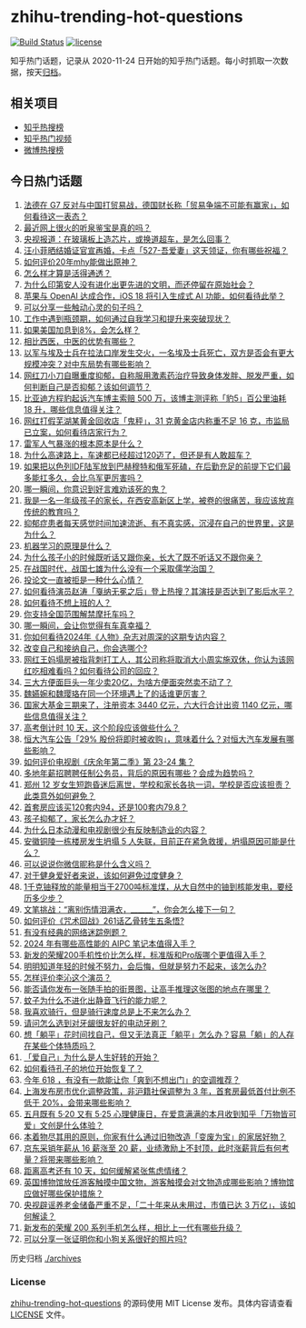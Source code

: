 # zhihu-trending-hot-questions

[![Build Status](https://github.com/justjavac/zhihu-trending-hot-questions/workflows/ci/badge.svg?branch=master)](https://github.com/justjavac/zhihu-trending-hot-questions/actions)
[![license](https://img.shields.io/github/license/justjavac/zhihu-trending-hot-questions)](https://github.com/justjavac/zhihu-trending-hot-questions/blob/master/LICENSE)

知乎热门话题，记录从 2020-11-24
日开始的知乎热门话题。每小时抓取一次数据，按天[归档](./archives)。

## 相关项目

- [知乎热搜榜](https://github.com/justjavac/zhihu-trending-top-search)
- [知乎热门视频](https://github.com/justjavac/zhihu-trending-hot-video)
- [微博热搜榜](https://github.com/justjavac/weibo-trending-hot-search)

## 今日热门话题

<!-- BEGIN -->
<!-- 最后更新时间 Tue May 28 2024 07:12:31 GMT+0800 (China Standard Time) -->

1. [法德在 G7 反对与中国打贸易战，德国财长称「贸易争端不可能有赢家」，如何看待这一表态？](https://www.zhihu.com/question/657298689)
1. [最近网上很火的听泉鉴宝是真的吗？](https://www.zhihu.com/question/639476561)
1. [央视报道：在玻璃板上造芯片，或换道超车，是怎么回事？](https://www.zhihu.com/question/654523990)
1. [汪小菲晒结婚证官宣再婚，卡点「527-吾爱妻」这天领证，你有哪些祝福？](https://www.zhihu.com/question/657316632)
1. [如何评价20年mhy能做出原神？](https://www.zhihu.com/question/657215711)
1. [怎么样才算是活得通透？](https://www.zhihu.com/question/475181801)
1. [为什么印第安人没有进化出更先进的文明，而还停留在原始社会？](https://www.zhihu.com/question/24246919)
1. [苹果与 OpenAI 达成合作，iOS 18 将引入生成式 AI 功能，如何看待此举？](https://www.zhihu.com/question/657311125)
1. [可以分享一些触动心灵的句子吗？](https://www.zhihu.com/question/657212756)
1. [工作中遇到瓶颈期，如何通过自我学习和提升来突破现状？](https://www.zhihu.com/question/651600405)
1. [如果美国加息到8%，会怎么样？](https://www.zhihu.com/question/654612346)
1. [相比西医，中医的优势有哪些？](https://www.zhihu.com/question/656922447)
1. [以军与埃及士兵在拉法口岸发生交火，一名埃及士兵死亡，双方是否会有更大规模冲突？对中东局势有哪些影响？](https://www.zhihu.com/question/657364933)
1. [网红刀小刀自曝重度抑郁，自称服用激素药治疗导致身体发胖、脱发严重，如何判断自己是否抑郁？该如何调节？](https://www.zhihu.com/question/657300087)
1. [比亚迪方程豹起诉汽车博主索赔 500 万，该博主测评称「豹5」百公里油耗 18 升，哪些信息值得关注？](https://www.zhihu.com/question/657119552)
1. [网红打假芜湖某黄金回收店「鬼秤」，31 克黄金店内称重不足 16 克，市监局已立案，如何看待店家行为？](https://www.zhihu.com/question/657222814)
1. [雷军人气暴涨的根本原本是什么？](https://www.zhihu.com/question/654156953)
1. [为什么高速路上，车速都已经超过120迈了，但还是有人敢超车？](https://www.zhihu.com/question/656750858)
1. [如果把以色列IDF陆军放到巴赫穆特和俄军死磕，在后勤充足的前提下它们最多能扛多久，会比乌军更厉害吗？](https://www.zhihu.com/question/657268323)
1. [哪一瞬间，你意识到好言难劝该死的鬼？](https://www.zhihu.com/question/652415549)
1. [我是一名一年级孩子的家长，在西安高新区上学，被卷的很痛苦，我应该放弃传统的教育吗？](https://www.zhihu.com/question/653332464)
1. [抑郁症患者每天感觉时间加速流逝、有不真实感，沉浸在自己的世界里，这是为什么？](https://www.zhihu.com/question/656784144)
1. [机器学习的原理是什么？](https://www.zhihu.com/question/386425879)
1. [为什么孩子小的时候既听话又跟你亲，长大了既不听话又不跟你亲？](https://www.zhihu.com/question/657143728)
1. [在战国时代，战国七雄为什么没有一个采取儒学治国？](https://www.zhihu.com/question/657160091)
1. [投论文一直被拒是一种什么心情？](https://www.zhihu.com/question/573163458)
1. [如何看待演员赵涛「戛纳无冕之后」登上热搜？其演技是否达到了影后水平？](https://www.zhihu.com/question/657236350)
1. [如何看待不想上班的人？](https://www.zhihu.com/question/493352396)
1. [你支持全国范围解禁摩托车吗？](https://www.zhihu.com/question/657109253)
1. [哪一瞬间，会让你觉得有车真幸福？](https://www.zhihu.com/question/656635682)
1. [你如何看待2024年《人物》杂志对周深的这期专访内容？](https://www.zhihu.com/question/657137599)
1. [改变自己和接纳自己，你会选哪个?](https://www.zhihu.com/question/653440505)
1. [网红王妈塌房被指背刺打工人，其公司称将取消大小周实施双休，你认为该网红吃相难看吗？如何看待公司的回应？](https://www.zhihu.com/question/657306912)
1. [三大方便面巨头一年少卖20亿，为啥方便面突然卖不动了？](https://www.zhihu.com/question/657212491)
1. [魏嬿婉和魏璎珞在同一个环境遇上了的话谁更厉害？](https://www.zhihu.com/question/393224778)
1. [国家大基金三期来了，注册资本 3440 亿元，六大行合计出资 1140 亿元，哪些信息值得关注？](https://www.zhihu.com/question/657336632)
1. [高考倒计时 10 天，这个阶段应该做些什么？](https://www.zhihu.com/question/657318247)
1. [恒大汽车公告「29% 股份将即时被收购」，意味着什么？对恒大汽车发展有哪些影响？](https://www.zhihu.com/question/657251641)
1. [如何评价电视剧《庆余年第二季》第 23-24 集？](https://www.zhihu.com/question/657357738)
1. [多地年薪招聘聘任制公务员，背后的原因有哪些？会成为趋势吗？](https://www.zhihu.com/question/657213251)
1. [郑州 12 岁女生短跑昏迷后离世，学校和家长各执一词，学校是否应该担责？此类意外如何避免？](https://www.zhihu.com/question/657004114)
1. [首套房应该买120套内94，还是100套内79.8？](https://www.zhihu.com/question/654775394)
1. [孩子抑郁了，家长怎么办才好？](https://www.zhihu.com/question/650979214)
1. [为什么日本动漫和电视剧很少有反映制造业的内容？](https://www.zhihu.com/question/657063335)
1. [安徽铜陵一栋楼房发生坍塌 5 人失联，目前正在紧急救援，坍塌原因可能是什么？](https://www.zhihu.com/question/657335686)
1. [可以说说你微信昵称是什么含义吗？](https://www.zhihu.com/question/654809810)
1. [对于健身爱好者来说，该如何避免过度健身？](https://www.zhihu.com/question/656738422)
1. [1千克铀释放的能量相当于2700吨标准煤，从大自然中的铀到核能发电，要经历多少步？](https://www.zhihu.com/question/656593159)
1. [文笔挑战：“离别伤情泪满衣，______”，你会怎么接下一句？](https://www.zhihu.com/question/657276976)
1. [如何评价《咒术回战》261话乙骨转生五条悟?](https://www.zhihu.com/question/656907312)
1. [有没有经典的网络迷踪例题？](https://www.zhihu.com/question/657030185)
1. [2024 年有哪些高性能的 AIPC 笔记本值得入手？](https://www.zhihu.com/question/656603571)
1. [新发的荣耀200手机性价比怎么样，标准版和Pro版哪个更值得入手？](https://www.zhihu.com/question/657355034)
1. [明明知道年轻的时候不努力，会后悔，但就是努力不起来，该怎么办?](https://www.zhihu.com/question/654660683)
1. [怎样评价李沁这个演员？](https://www.zhihu.com/question/337512950)
1. [能否请你发布一张随手拍的街景图，让高手推理这张图的地点在哪里？](https://www.zhihu.com/question/657049860)
1. [蚊子为什么不进化出静音飞行的能力呢？](https://www.zhihu.com/question/656956593)
1. [我喜欢骑行，但是骑行速度总是上不来怎么办？](https://www.zhihu.com/question/656782360)
1. [请问怎么选到对牙龈很友好的电动牙刷？](https://www.zhihu.com/question/651829057)
1. [想「躺平」花时间找自己，但又无法真正「躺平」怎么办？容易「躺」的人存在某些个体特质吗？](https://www.zhihu.com/question/656699002)
1. [「爱自己」为什么是人生好转的开始？](https://www.zhihu.com/question/656389450)
1. [如何看待孔子的地位开始恢复了？](https://www.zhihu.com/question/655719618)
1. [今年 618 ，有没有一款能让你「爽到不想出门」的空调推荐？](https://www.zhihu.com/question/657305253)
1. [上海发布房市优化调整政策，非沪籍社保调整为 3 年，首套房最低首付比例不低于 20%，会带来哪些影响？](https://www.zhihu.com/question/657354774)
1. [五月既有 5·20 又有 5·25 心理健康日，在爱意满满的本月收到知乎「万物皆可爱」文创是什么体验？](https://www.zhihu.com/question/656592050)
1. [本着物尽其用的原则，你家有什么通过旧物改造「变废为宝」的家居好物？](https://www.zhihu.com/question/656591492)
1. [京东采销年薪从 16 薪涨至 20 薪，业绩激励上不封顶，此时涨薪背后有何考量？将带来哪些影响？](https://www.zhihu.com/question/657302101)
1. [距离高考还有 10 天，如何缓解紧张焦虑情绪？](https://www.zhihu.com/question/657173745)
1. [英国博物馆放任游客触摸中国文物，游客触摸会对文物造成哪些影响？博物馆应做好哪些保护措施？](https://www.zhihu.com/question/657232257)
1. [央视辟谣养老金储备严重不足，「二十年来从未用过，市值已达 3 万亿」，该如何解读？](https://www.zhihu.com/question/657300629)
1. [新发布的荣耀 200 系列手机怎么样，相比上一代有哪些升级？](https://www.zhihu.com/question/657340248)
1. [可以分享一张证明你和小狗关系很好的照片吗?](https://www.zhihu.com/question/651129575)

<!-- END -->

历史归档 [./archives](./archives)

### License

[zhihu-trending-hot-questions](https://github.com/justjavac/zhihu-trending-hot-questions)
的源码使用 MIT License 发布。具体内容请查看 [LICENSE](./LICENSE) 文件。
